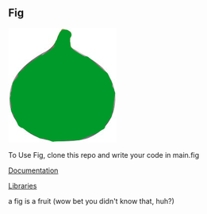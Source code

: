 ## Fig ##


![](figlogo.png)

To Use Fig, clone this repo and write your code in main.fig

[Documentation](Documentation/README.md)

[Libraries](Libraries/README.md)

a fig is a fruit (wow bet you didn't know that, huh?)